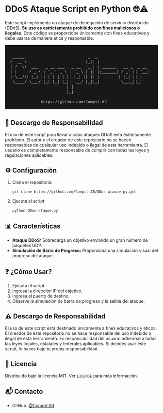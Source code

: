 # DDoS Ataque Script en Python 🌐⚠️

Este script implementa un ataque de denegación de servicio distribuido (DDoS). **Su uso es estrictamente prohibido con fines maliciosos o ilegales**. Este código se proporciona únicamente con fines educativos y debe usarse de manera ética y responsable.

![Logo Ataque-DDos](logo-github.png)

## 🚨 Descargo de Responsabilidad

El uso de este script para llevar a cabo ataques DDoS está estrictamente prohibido. El autor y el creador de este repositorio no se hacen responsables de cualquier uso indebido o ilegal de esta herramienta. El usuario es completamente responsable de cumplir con todas las leyes y regulaciones aplicables.

## ⚙️ Configuración

1. Clona el repositorio:
    ```bash
    git clone https://github.com/Compil-AR/DDos-ataque.py.git
    ```

2. Ejecuta el script:
    ```bash
    python DDos-ataque.py
    ```

## 📊 Características

- **Ataque DDoS:** Sobrecarga un objetivo enviando un gran número de paquetes UDP.
- **Simulación de Barra de Progreso:** Proporciona una simulación visual del progreso del ataque.

## ❓ ¿Cómo Usar?

1. Ejecuta el script.
2. Ingresa la dirección IP del objetivo.
3. Ingresa el puerto de destino.
4. Observa la simulación de barra de progreso y la salida del ataque.

## ⚠️ Descargo de Responsabilidad

El uso de este script está destinado únicamente a fines educativos y éticos. El creador de este repositorio no se hace responsable del uso indebido o ilegal de esta herramienta. Es responsabilidad del usuario adherirse a todas las leyes locales, estatales y federales aplicables. Si decides usar este script, lo haces bajo tu propia responsabilidad.

## 📝 Licencia

Distribuido bajo la licencia MIT. Ver `LICENSE` para más información.

## 📬 Contacto

- GitHub: [@Compil-AR](https://github.com/Compil-AR)

